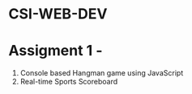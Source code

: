 # CSI-WEB-DEV 
# Assigment 1 - 
1. Console based Hangman game using JavaScript
2. Real-time Sports Scoreboard
